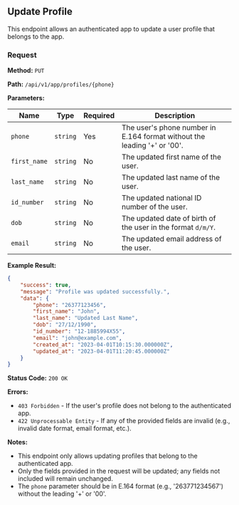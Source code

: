 ## Update Profile

This endpoint allows an authenticated app to update a user profile that belongs to the app.

### Request

**Method:** `PUT`

**Path:** `/api/v1/app/profiles/{phone}`

**Parameters:**

| Name        | Type     | Required | Description                                                |
|-------------|----------|----------|--------------------------------------------------------------|
| `phone`     | `string` | Yes      | The user's phone number in E.164 format without the leading '+' or '00'. |
| `first_name`| `string` | No       | The updated first name of the user.                       |
| `last_name` | `string` | No       | The updated last name of the user.                        |
| `id_number` | `string` | No       | The updated national ID number of the user.              |
| `dob`       | `string` | No       | The updated date of birth of the user in the format `d/m/Y`. |
| `email`     | `string` | No       | The updated email address of the user.                    |

**Example Result:**

```json
{
    "success": true,
    "message": "Profile was updated successfully.",
    "data": {
        "phone": "26377123456",
        "first_name": "John",
        "last_name": "Updated Last Name",
        "dob": "27/12/1990",
        "id_number": "12-1885994X55",
        "email": "john@example.com",
        "created_at": "2023-04-01T10:15:30.000000Z",
        "updated_at": "2023-04-01T11:20:45.000000Z"
    }
}
```

**Status Code:** `200 OK`

**Errors:**

- `403 Forbidden` - If the user's profile does not belong to the authenticated app.
- `422 Unprocessable Entity` - If any of the provided fields are invalid (e.g., invalid date format, email format, etc.).

**Notes:**

- This endpoint only allows updating profiles that belong to the authenticated app.
- Only the fields provided in the request will be updated; any fields not included will remain unchanged.
- The `phone` parameter should be in E.164 format (e.g., '263771234567') without the leading '+' or '00'.
